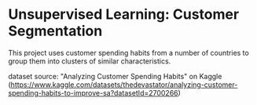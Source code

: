 # Unsupervised Learning: Customer Segmentation
This project uses customer spending habits from a number of countries to group them into clusters of similar characteristics.

dataset source: "Analyzing Customer Spending Habits" on Kaggle (https://www.kaggle.com/datasets/thedevastator/analyzing-customer-spending-habits-to-improve-sa?datasetId=2700266)
